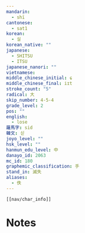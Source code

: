 ```yaml
---
mandarin:
  - shī
cantonese:
  - sat1
korean:
  - 실
korean_native: ""
japanese:
  - SHITSU
  - ITSU
japanese_nanori: ""
vietnamese:
middle_chinese_initial: ɕ
middle_chinese_final: iɪt
stroke_count: "5"
radical: 大
skip_number: 4-5-4
grade_level: 2
pos: ""
english:
  - lose
羅馬字: sid
韓文: 싣
joyo_level: ""
hsk_level: ""
hanmun_edu_level: 中
danayo_id: 2063
mc_id: 180
graphemic_classification: 手
stand_in: 滅失
aliases:
  - 佚
---
```

```meta-bind-embed
[[nav/char_info]]
```

# Notes
